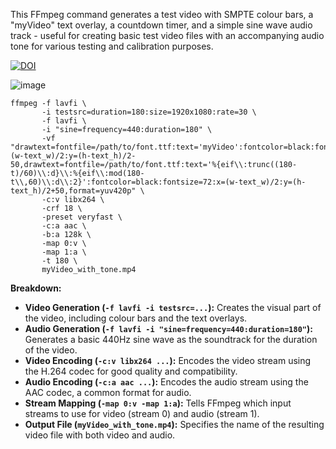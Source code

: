 This FFmpeg command generates a test video with SMPTE colour bars, a "myVideo" text overlay, a countdown timer, and a simple sine wave audio track - useful for creating basic test video files with an accompanying audio tone for various testing and calibration purposes.

[![DOI](https://zenodo.org/badge/970003859.svg)](https://doi.org/10.5281/zenodo.15254857)


![image](https://github.com/user-attachments/assets/64767e63-12df-4a41-b1d4-afd4e440e265)

~~~```bash
ffmpeg -f lavfi \
       -i testsrc=duration=180:size=1920x1080:rate=30 \
       -f lavfi \
       -i "sine=frequency=440:duration=180" \
       -vf "drawtext=fontfile=/path/to/font.ttf:text='myVideo':fontcolor=black:fontsize=100:x=(w-text_w)/2:y=(h-text_h)/2-50,drawtext=fontfile=/path/to/font.ttf:text='%{eif\\:trunc((180-t)/60)\\:d}\\:%{eif\\:mod(180-t\\,60)\\:d\\:2}':fontcolor=black:fontsize=72:x=(w-text_w)/2:y=(h-text_h)/2+50,format=yuv420p" \
       -c:v libx264 \
       -crf 18 \
       -preset veryfast \
       -c:a aac \
       -b:a 128k \
       -map 0:v \
       -map 1:a \
       -t 180 \
       myVideo_with_tone.mp4
~~~

**Breakdown:**

*  **Video Generation (`-f lavfi -i testsrc=...`):** Creates the visual part of the video, including colour bars and the text overlays.
*  **Audio Generation (`-f lavfi -i "sine=frequency=440:duration=180"`):** Generates a basic 440Hz sine wave as the soundtrack for the duration of the video.
*  **Video Encoding (`-c:v libx264 ...`):** Encodes the video stream using the H.264 codec for good quality and compatibility.
*  **Audio Encoding (`-c:a aac ...`):** Encodes the audio stream using the AAC codec, a common format for audio.
*  **Stream Mapping (`-map 0:v -map 1:a`):** Tells FFmpeg which input streams to use for video (stream 0) and audio (stream 1).
*  **Output File (`myVideo_with_tone.mp4`):** Specifies the name of the resulting video file with both video and audio.

